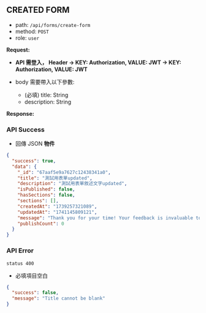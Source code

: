 ## CREATED FORM

- path: `/api/forms/create-form`
- method: `POST`
- role: `user`

**Request:**

- **API 需登入， Header -> KEY: Authorization, VALUE: JWT -> KEY: Authorization, VALUE: JWT**

- body 需要帶入以下參數:
  - (必填) title: String
  - description: String

**Response:**

### API Success

- 回傳 JSON **物件**

```json
{
  "success": true,
  "data": {
    "_id": "67aaf5e9a7627c12438341a0",
    "title": "測試用表單updated",
    "description": "測試用表單敘述文字updated",
    "isPublished": false,
    "hasSections": false,
    "sections": [],
    "createdAt": "1739257321089",
    "updatedAt": "1741145809121",
    "message": "Thank you for your time! Your feedback is invaluable to us.",
    "publishCount": 0
  }
}
```

### API Error

`status 400`

- 必填項目空白

```json
{
  "success": false,
  "message": "Title cannot be blank"
}
```
